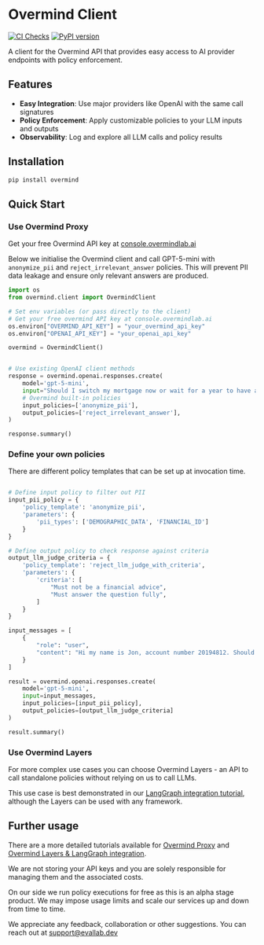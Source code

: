 # Overmind Client

[![CI Checks](https://github.com/overmind-core/overmind-python/actions/workflows/publish.yml/badge.svg)](https://github.com/overmind-core/overmind-python/actions/workflows/publish.yml)
[![PyPI version](https://img.shields.io/pypi/v/overmind.svg)](https://pypi.org/project/overmind/)

A client for the Overmind API that provides easy access to AI provider endpoints with policy enforcement.

## Features

- **Easy Integration**: Use major providers like OpenAI with the same call signatures
- **Policy Enforcement**: Apply customizable policies to your LLM inputs and outputs
- **Observability**: Log and explore all LLM calls and policy results

## Installation



```bash
pip install overmind
```


## Quick Start

### Use Overmind Proxy

Get your free Overmind API key at [console.overmindlab.ai](https://console.overmindlab.ai)

Below we initialise the Overmind client and call GPT-5-mini with `anonymize_pii` and `reject_irrelevant_answer` policies. This will prevent PII data leakage and ensure only relevant answers are produced.
```python
import os
from overmind.client import OvermindClient

# Set env variables (or pass directly to the client)
# Get your free overmind API key at console.overmindlab.ai
os.environ["OVERMIND_API_KEY"] = "your_overmind_api_key"
os.environ["OPENAI_API_KEY"] = "your_openai_api_key"

overmind = OvermindClient()


# Use existing OpenAI client methods
response = overmind.openai.responses.create(
    model='gpt-5-mini',
    input="Should I switch my mortgage now or wait for a year to have a lower interest rate?",
    # Overmind built-in policies
    input_policies=['anonymize_pii'],
    output_policies=['reject_irrelevant_answer'],
)

response.summary()
```



### Define your own policies
There are different policy templates that can be set up at invocation time.
```python

# Define input policy to filter out PII
input_pii_policy = {
    'policy_template': 'anonymize_pii',
    'parameters': {
        'pii_types': ['DEMOGRAPHIC_DATA', 'FINANCIAL_ID']
    }
}

# Define output policy to check response against criteria
output_llm_judge_criteria = {
    'policy_template': 'reject_llm_judge_with_criteria',
    'parameters': {
        'criteria': [
            "Must not be a financial advice",
            "Must answer the question fully",
        ]
    }
}

input_messages = [
    {
        "role": "user", 
        "content": "Hi my name is Jon, account number 20194812. Should I switch my mortgage now or wait for a year to have a lower interest rate?"
    }
]

result = overmind.openai.responses.create(
    model='gpt-5-mini',
    input=input_messages,
    input_policies=[input_pii_policy],
    output_policies=[output_llm_judge_criteria]
)

result.summary()
```
### Use Overmind Layers

For more complex use cases you can choose Overmind Layers - an API to call standalone policies without relying on us to call LLMs. 

This use case is best demonstrated in our [LangGraph integration tutorial](https://github.com/overmind-core/overmind-python/blob/main/docs/Overmind%20Layers%20%26%20LangGraph%20tutorial.ipynb), although the Layers can be used with any framework.

## Further usage

There are a more detailed tutorials available for [Overmind Proxy](https://github.com/overmind-core/overmind-python/blob/main/docs/Overmind%20Proxy%20tutorial.ipynb) and [Overmind Layers & LangGraph integration](https://github.com/overmind-core/overmind-python/blob/main/docs/Overmind%20Layers%20%26%20LangGraph%20tutorial.ipynb).

We are not storing your API keys and you are solely responsible for managing them and the associated costs.

On our side we run policy executions for free as this is an alpha stage product. We may impose usage limits and scale our services up and down from time to time.

We appreciate any feedback, collaboration or other suggestions. You can reach out at [support@evallab.dev](mailto:support@evallab.dev)